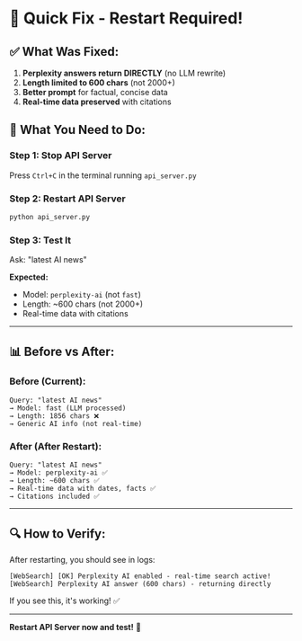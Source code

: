 # 🚀 Quick Fix - Restart Required!

## ✅ What Was Fixed:

1. **Perplexity answers return DIRECTLY** (no LLM rewrite)
2. **Length limited to 600 chars** (not 2000+)
3. **Better prompt** for factual, concise data
4. **Real-time data preserved** with citations

## 🔧 What You Need to Do:

### Step 1: Stop API Server
Press `Ctrl+C` in the terminal running `api_server.py`

### Step 2: Restart API Server
```bash
python api_server.py
```

### Step 3: Test It
Ask: "latest AI news"

**Expected:**
- Model: `perplexity-ai` (not `fast`)
- Length: ~600 chars (not 2000+)
- Real-time data with citations

---

## 📊 Before vs After:

### Before (Current):
```
Query: "latest AI news"
→ Model: fast (LLM processed)
→ Length: 1856 chars ❌
→ Generic AI info (not real-time)
```

### After (After Restart):
```
Query: "latest AI news"
→ Model: perplexity-ai ✅
→ Length: ~600 chars ✅
→ Real-time data with dates, facts ✅
→ Citations included ✅
```

---

## 🔍 How to Verify:

After restarting, you should see in logs:
```
[WebSearch] [OK] Perplexity AI enabled - real-time search active!
[WebSearch] Perplexity AI answer (600 chars) - returning directly
```

If you see this, it's working! ✅

---

**Restart API Server now and test!** 🚀

